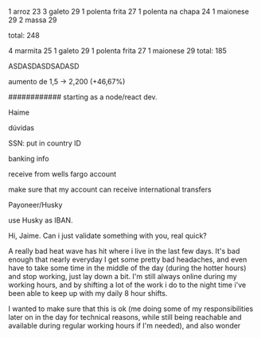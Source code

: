 1 arroz 23
3 galeto 29
1 polenta frita 27
1 polenta na chapa 24
1 maionese 29
2 massa 29

total: 248

4 marmita 25
1 galeto 29
1 polenta frita 27
1 maionese 29
total: 185


ASDASDASDSADASD


aumento de 1,5 -> 2,200 (+46,67%)


############ 
starting as a node/react dev.

Haime


dúvidas

SSN: put in country ID

banking info

receive from wells fargo account

make sure that my account can receive international transfers

Payoneer/Husky

use Husky as IBAN.


















Hi, Jaime. Can i just validate something with you, real quick?

A really bad heat wave has hit where i live in the last few days. It's bad enough that nearly everyday I get some pretty bad headaches, and even have to take some time in the middle of the day (during the hotter hours) and stop working, just lay down a bit. I'm still always online during my working hours, and by shifting a lot of the work i do to the night time i've been able to keep up with my daily 8 hour shifts.

I wanted to make sure that this is ok (me doing some of my responsibilities later on in the day for technical reasons, while still being reachable and available during regular working hours if I'm needed), and also wonder 


